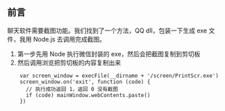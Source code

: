 ## 前言
聊天软件需要截图功能。我们找到了一个方法，QQ dll，包装一下生成 exe 文件，我用 Node.js 去调用完成截图。

1. 第一步先用 Node 执行微信封装的 exe，然后会把截图复制到剪切板
2. 然后调用浏览把剪切板的内容复制出来
```
    var screen_window = execFile(__dirname + '/screen/PrintScr.exe')
    screen_window.on('exit', function (code) {
      // 执行成功返回 1，返回 0 没有截图
      if (code) mainWindow.webContents.paste()
    })
```
